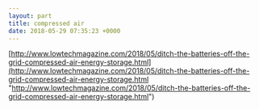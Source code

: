```yaml
---
layout: part
title: compressed air
date: 2018-05-29 07:35:23 +0000
---
```

[http://www.lowtechmagazine.com/2018/05/ditch-the-batteries-off-the-grid-compressed-air-energy-storage.html](http://www.lowtechmagazine.com/2018/05/ditch-the-batteries-off-the-grid-compressed-air-energy-storage.html "http://www.lowtechmagazine.com/2018/05/ditch-the-batteries-off-the-grid-compressed-air-energy-storage.html")
